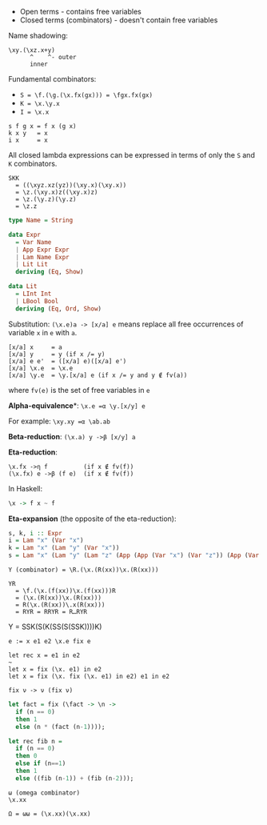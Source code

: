 * Open terms - contains free variables
* Closed terms (combinators) - doesn't contain free variables

Name shadowing:

```
\xy.(\xz.x+y)
      ^    ^- outer
      inner
```

Fundamental combinators:

* `S = \f.(\g.(\x.fx(gx))) = \fgx.fx(gx)`
* `K = \x.\y.x`
* `I = \x.x`

```
s f g x = f x (g x)
k x y   = x
i x     = x
```

All closed lambda expressions can be expressed in terms of only
the `S` and `K` combinators.

```
SKK
  = ((\xyz.xz(yz))(\xy.x)(\xy.x))
  = \z.(\xy.x)z((\xy.x)z)
  = \z.(\y.z)(\y.z)
  = \z.z
```

```haskell
type Name = String

data Expr
  = Var Name
  | App Expr Expr
  | Lam Name Expr
  | Lit Lit
  deriving (Eq, Show)

data Lit
  = LInt Int
  | LBool Bool
  deriving (Eq, Ord, Show)
```

Substitution: `(\x.e)a -> [x/a] e` means replace all free
occurrences of variable `x` in `e` with `a`.

```
[x/a] x     = a
[x/a] y     = y (if x /= y)
[x/a] e e'  = ([x/a] e)([x/a] e')
[x/a] \x.e  = \x.e
[x/a] \y.e  = \y.[x/a] e (if x /= y and y ∉ fv(a))
```
where
`fv(e)` is the set of free variables in `e`

**Alpha-equivalence***: `\x.e =α \y.[x/y] e`

For example: `\xy.xy =α \ab.ab`

**Beta-reduction**: `(\x.a) y ->β [x/y] a`

**Eta-reduction**:

```
\x.fx ->η f          (if x ∉ fv(f))
(\x.fx) e ->β (f e)  (if x ∉ fv(f))
```
In Haskell:

```haskell
\x -> f x ~ f
```

**Eta-expansion** (the opposite of the eta-reduction):

```haskell
s, k, i :: Expr
i = Lam "x" (Var "x")
k = Lam "x" (Lam "y" (Var "x"))
s = Lam "x" (Lam "y" (Lam "z" (App (App (Var "x") (Var "z")) (App (Var "y") (Var "z")))))
```

```
Y (combinator) = \R.(\x.(R(xx))\x.(R(xx)))
```

```
YR
  = \f.(\x.(f(xx))\x.(f(xx)))R
  = (\x.(R(xx))\x.(R(xx)))
  = R(\x.(R(xx))\.x(R(xx)))
  = RYR = RRYR = R…RYR
```

Y = SSK(S(K(SS(S(SSK))))K)


```
e := x e1 e2 \x.e fix e
```

```
let rec x = e1 in e2
~
let x = fix (\x. e1) in e2
let x = fix (\x. fix (\x. e1) in e2) e1 in e2

fix ν -> ν (fix ν)
```

```haskell
let fact = fix (\fact -> \n ->
  if (n == 0)
  then 1
  else (n * (fact (n-1))));

let rec fib n =
  if (n == 0)
  then 0
  else if (n==1)
  then 1
  else ((fib (n-1)) + (fib (n-2)));
```

```
ω (omega combinator)
\x.xx

Ω = ωω = (\x.xx)(\x.xx)
```
